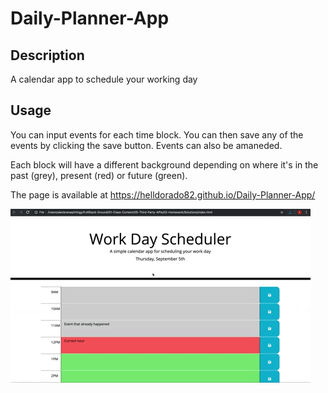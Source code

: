 # Daily-Planner-App

## Description

A calendar app to schedule your working day

## Usage

You can input events for each time block. You can then save any of the events by clicking the save button. Events can also be amaneded.

Each block will have a different background depending on where it's in the past (grey), present (red) or future (green).

The page is available at https://helldorado82.github.io/Daily-Planner-App/

![preview screenshot of the calendar app](./assets/images/preview.gif)